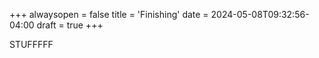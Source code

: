 +++
alwaysopen = false
title = 'Finishing'
date = 2024-05-08T09:32:56-04:00
draft = true
+++

STUFFFFF
